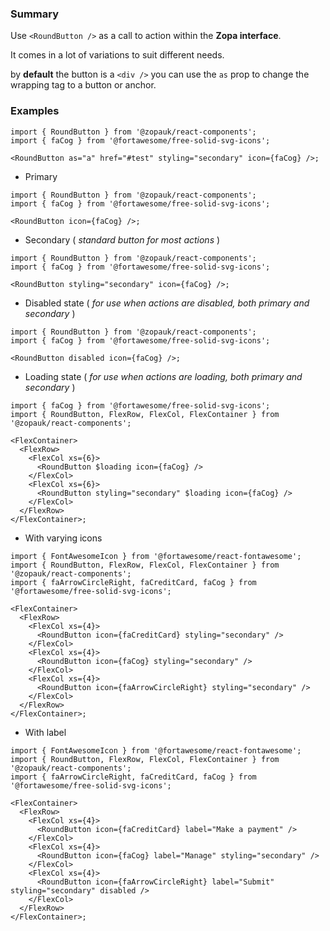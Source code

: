 ### Summary

Use `<RoundButton />` as a call to action within the **Zopa interface**.

It comes in a lot of variations to suit different needs.

by **default** the button is a `<div />` you can use the `as` prop to change the wrapping tag to a button or anchor.

### Examples

```tsx
import { RoundButton } from '@zopauk/react-components';
import { faCog } from '@fortawesome/free-solid-svg-icons';

<RoundButton as="a" href="#test" styling="secondary" icon={faCog} />;
```

- Primary

```tsx
import { RoundButton } from '@zopauk/react-components';
import { faCog } from '@fortawesome/free-solid-svg-icons';

<RoundButton icon={faCog} />;
```

- Secondary ( _standard button for most actions_ )

```tsx
import { RoundButton } from '@zopauk/react-components';
import { faCog } from '@fortawesome/free-solid-svg-icons';

<RoundButton styling="secondary" icon={faCog} />;
```

- Disabled state ( _for use when actions are disabled, both primary and secondary_ )

```tsx
import { RoundButton } from '@zopauk/react-components';
import { faCog } from '@fortawesome/free-solid-svg-icons';

<RoundButton disabled icon={faCog} />;
```

- Loading state ( _for use when actions are loading, both primary and secondary_ )

```tsx
import { faCog } from '@fortawesome/free-solid-svg-icons';
import { RoundButton, FlexRow, FlexCol, FlexContainer } from '@zopauk/react-components';

<FlexContainer>
  <FlexRow>
    <FlexCol xs={6}>
      <RoundButton $loading icon={faCog} />
    </FlexCol>
    <FlexCol xs={6}>
      <RoundButton styling="secondary" $loading icon={faCog} />
    </FlexCol>
  </FlexRow>
</FlexContainer>;
```

- With varying icons

```tsx
import { FontAwesomeIcon } from '@fortawesome/react-fontawesome';
import { RoundButton, FlexRow, FlexCol, FlexContainer } from '@zopauk/react-components';
import { faArrowCircleRight, faCreditCard, faCog } from '@fortawesome/free-solid-svg-icons';

<FlexContainer>
  <FlexRow>
    <FlexCol xs={4}>
      <RoundButton icon={faCreditCard} styling="secondary" />
    </FlexCol>
    <FlexCol xs={4}>
      <RoundButton icon={faCog} styling="secondary" />
    </FlexCol>
    <FlexCol xs={4}>
      <RoundButton icon={faArrowCircleRight} styling="secondary" />
    </FlexCol>
  </FlexRow>
</FlexContainer>;
```

- With label

```tsx
import { FontAwesomeIcon } from '@fortawesome/react-fontawesome';
import { RoundButton, FlexRow, FlexCol, FlexContainer } from '@zopauk/react-components';
import { faArrowCircleRight, faCreditCard, faCog } from '@fortawesome/free-solid-svg-icons';

<FlexContainer>
  <FlexRow>
    <FlexCol xs={4}>
      <RoundButton icon={faCreditCard} label="Make a payment" />
    </FlexCol>
    <FlexCol xs={4}>
      <RoundButton icon={faCog} label="Manage" styling="secondary" />
    </FlexCol>
    <FlexCol xs={4}>
      <RoundButton icon={faArrowCircleRight} label="Submit" styling="secondary" disabled />
    </FlexCol>
  </FlexRow>
</FlexContainer>;
```
